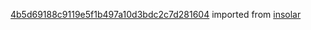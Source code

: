[4b5d69188c9119e5f1b497a10d3bdc2c7d281604](https://github.com/insolar/insolar/commit/4b5d69188c9119e5f1b497a10d3bdc2c7d281604) imported from [insolar](https://github.com/insolar/insolar)
